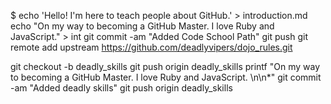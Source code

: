 $ echo 'Hello! I'm here to teach people about GitHub.' > introduction.md
echo "On my way to becoming a GitHub Master. I love Ruby and JavaScript." > int git commit -am "Added Code School Path" git push
git remote add upstream https://github.com/deadlyvipers/dojo_rules.git

git checkout -b deadly_skills
git push origin deadly_skills
printf "On my way to becoming a GitHub Master. I love Ruby and JavaScript. \n\n*"
git commit -am "Added deadly skills"
git push origin deadly_skills
